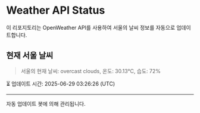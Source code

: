 
# Weather API Status

이 리포지토리는 OpenWeather API를 사용하여 서울의 날씨 정보를 자동으로 업데이트합니다.

## 현재 서울 날씨
> 서울의 현재 날씨: overcast clouds, 온도: 30.13°C, 습도: 72%

⏳ 업데이트 시간: 2025-06-29 03:26:26 (UTC)

---
자동 업데이트 봇에 의해 관리됩니다.
